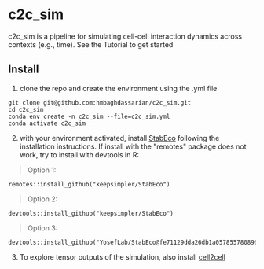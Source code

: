 # c2c_sim
c2c_sim is a pipeline for simulating cell-cell interaction dynamics across contexts (e.g., time). See the Tutorial to get started

## Install 
1. clone the repo and create the environment using the .yml file

```
git clone git@github.com:hmbaghdassarian/c2c_sim.git
cd c2c_sim
conda env create -n c2c_sim --file=c2c_sim.yml
conda activate c2c_sim
```

2. with your environment activated, install [StabEco](https://rdrr.io/github/keepsimpler/StabEco/) following the installation instructions. If install with the "remotes" package does not work, try to install with devtools in R:

>Option 1:
```
remotes::install_github("keepsimpler/StabEco")
```

>Option 2: 
```
devtools::install_github("keepsimpler/StabEco")
```

>Option 3:
```
devtools::install_github("YosefLab/StabEco@fe71129dda26db1a0578557808960460e09201f6")
```
3. To explore tensor outputs of the simulation, also install [cell2cell](https://github.com/earmingol/cell2cell)